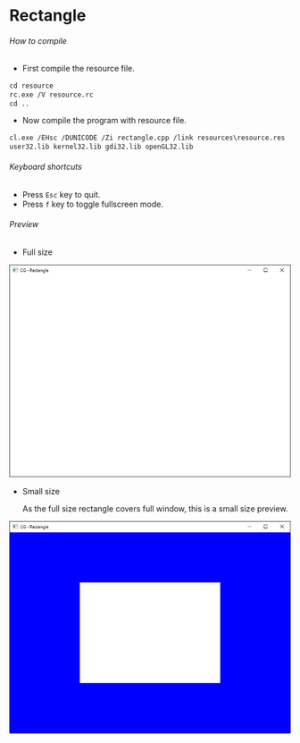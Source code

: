 Rectangle
========

###### How to compile

- First compile the resource file.

```
cd resource
rc.exe /V resource.rc
cd ..
```

- Now compile the program with resource file.

```
cl.exe /EHsc /DUNICODE /Zi rectangle.cpp /link resources\resource.res user32.lib kernel32.lib gdi32.lib openGL32.lib
```

###### Keyboard shortcuts
- Press ```Esc``` key to quit.
- Press ```f``` key to toggle fullscreen mode.

###### Preview
* Full size

![rectangle][rectangle-image]

* Small size

    As the full size rectangle covers full window, this is a small size preview.

![rectangleSmall][rectangleSmall-image]

<!-- Image declaration -->

[rectangle-image]: ./preview/rectangle.png "OpenGL Rectangle Small"
[rectangleSmall-image]: ./preview/rectangleSmall.png "OpenGL Rectangle Small"
